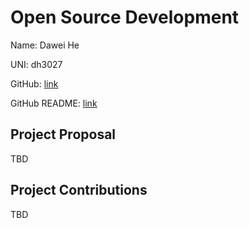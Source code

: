 # Open Source Development

Name: Dawei He

UNI: dh3027

GitHub: [link](https://github.com/DavidHo666)

GitHub README: [link](https://github.com/timkpaine/timkpaine/blob/main/README.md)

## Project Proposal

TBD

## Project Contributions

TBD
